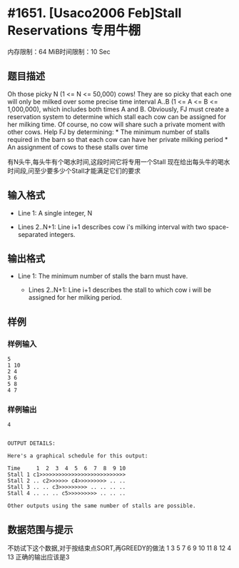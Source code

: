 # #1651. [Usaco2006 Feb]Stall Reservations 专用牛棚

内存限制：64 MiB时间限制：10 Sec

## 题目描述

Oh those picky N (1 <= N <= 50,000) cows! They are so picky that each one will only be milked over some precise time interval A..B (1 <= A <= B <= 1,000,000), which includes both times A and B.  Obviously, FJ must create a reservation system to determine which stall each cow can be assigned for her milking time. Of course, no cow will share such a private moment with other cows.  Help FJ by determining: * The minimum number of stalls required in the barn so that each   cow can have her private milking period * An assignment of cows to these stalls over time  

有N头牛,每头牛有个喝水时间,这段时间它将专用一个Stall 现在给出每头牛的喝水时间段,问至少要多少个Stall才能满足它们的要求

## 输入格式

* Line 1: A single integer, N 

 * Lines 2..N+1: Line i+1 describes cow i's milking interval with two         space-separated integers.

## 输出格式

* Line 1: The minimum number of stalls the barn must have.

  * Lines 2..N+1: Line i+1 describes the stall to which cow i will be         assigned for her milking period.

## 样例

### 样例输入

    
    5
    1 10
    2 4
    3 6
    5 8
    4 7
    
    

### 样例输出

    
    4
    
    
    OUTPUT DETAILS:
    
    Here's a graphical schedule for this output:
    
    Time     1  2  3  4  5  6  7  8  9 10
    Stall 1 c1>>>>>>>>>>>>>>>>>>>>>>>>>>>
    Stall 2 .. c2>>>>>> c4>>>>>>>>> .. ..
    Stall 3 .. .. c3>>>>>>>>> .. .. .. ..
    Stall 4 .. .. .. c5>>>>>>>>> .. .. ..
    
    Other outputs using the same number of stalls are possible.
    

## 数据范围与提示

不妨试下这个数据,对于按结束点SORT,再GREEDY的做法 1 3 5 7 6 9 10 11 8 12 4 13 正确的输出应该是3
